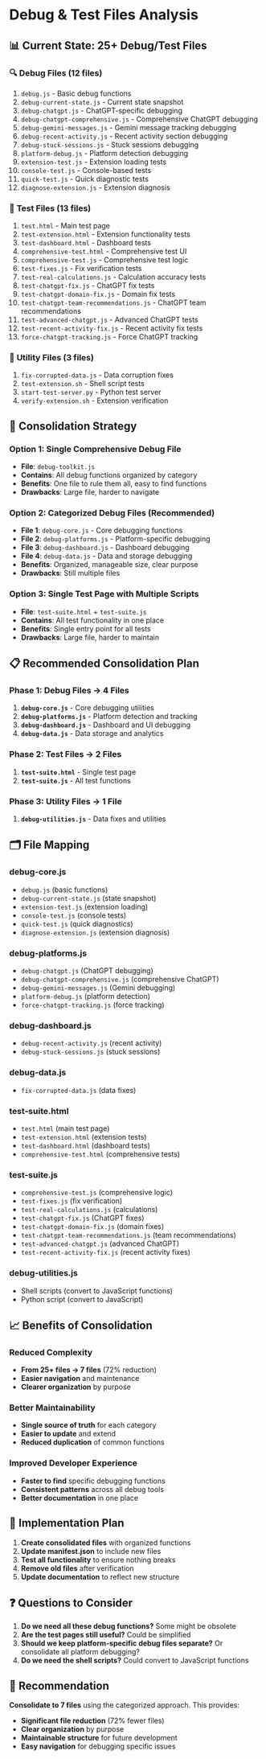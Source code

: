 # Debug & Test Files Analysis

## 📊 Current State: 25+ Debug/Test Files

### 🔍 **Debug Files (12 files)**
1. `debug.js` - Basic debug functions
2. `debug-current-state.js` - Current state snapshot
3. `debug-chatgpt.js` - ChatGPT-specific debugging
4. `debug-chatgpt-comprehensive.js` - Comprehensive ChatGPT debugging
5. `debug-gemini-messages.js` - Gemini message tracking debugging
6. `debug-recent-activity.js` - Recent activity section debugging
7. `debug-stuck-sessions.js` - Stuck sessions debugging
8. `platform-debug.js` - Platform detection debugging
9. `extension-test.js` - Extension loading tests
10. `console-test.js` - Console-based tests
11. `quick-test.js` - Quick diagnostic tests
12. `diagnose-extension.js` - Extension diagnosis

### 🧪 **Test Files (13 files)**
1. `test.html` - Main test page
2. `test-extension.html` - Extension functionality tests
3. `test-dashboard.html` - Dashboard tests
4. `comprehensive-test.html` - Comprehensive test UI
5. `comprehensive-test.js` - Comprehensive test logic
6. `test-fixes.js` - Fix verification tests
7. `test-real-calculations.js` - Calculation accuracy tests
8. `test-chatgpt-fix.js` - ChatGPT fix tests
9. `test-chatgpt-domain-fix.js` - Domain fix tests
10. `test-chatgpt-team-recommendations.js` - ChatGPT team recommendations
11. `test-advanced-chatgpt.js` - Advanced ChatGPT tests
12. `test-recent-activity-fix.js` - Recent activity fix tests
13. `force-chatgpt-tracking.js` - Force ChatGPT tracking

### 🔧 **Utility Files (3 files)**
1. `fix-corrupted-data.js` - Data corruption fixes
2. `test-extension.sh` - Shell script tests
3. `start-test-server.py` - Python test server
4. `verify-extension.sh` - Extension verification

## 🎯 **Consolidation Strategy**

### **Option 1: Single Comprehensive Debug File**
- **File**: `debug-toolkit.js`
- **Contains**: All debug functions organized by category
- **Benefits**: One file to rule them all, easy to find functions
- **Drawbacks**: Large file, harder to navigate

### **Option 2: Categorized Debug Files (Recommended)**
- **File 1**: `debug-core.js` - Core debugging functions
- **File 2**: `debug-platforms.js` - Platform-specific debugging
- **File 3**: `debug-dashboard.js` - Dashboard debugging
- **File 4**: `debug-data.js` - Data and storage debugging
- **Benefits**: Organized, manageable size, clear purpose
- **Drawbacks**: Still multiple files

### **Option 3: Single Test Page with Multiple Scripts**
- **File**: `test-suite.html` + `test-suite.js`
- **Contains**: All test functionality in one place
- **Benefits**: Single entry point for all tests
- **Drawbacks**: Large file, harder to maintain

## 📋 **Recommended Consolidation Plan**

### **Phase 1: Debug Files → 4 Files**
1. **`debug-core.js`** - Core debugging utilities
2. **`debug-platforms.js`** - Platform detection and tracking
3. **`debug-dashboard.js`** - Dashboard and UI debugging
4. **`debug-data.js`** - Data storage and analytics

### **Phase 2: Test Files → 2 Files**
1. **`test-suite.html`** - Single test page
2. **`test-suite.js`** - All test functions

### **Phase 3: Utility Files → 1 File**
1. **`debug-utilities.js`** - Data fixes and utilities

## 🗂️ **File Mapping**

### **debug-core.js**
- `debug.js` (basic functions)
- `debug-current-state.js` (state snapshot)
- `extension-test.js` (extension loading)
- `console-test.js` (console tests)
- `quick-test.js` (quick diagnostics)
- `diagnose-extension.js` (extension diagnosis)

### **debug-platforms.js**
- `debug-chatgpt.js` (ChatGPT debugging)
- `debug-chatgpt-comprehensive.js` (comprehensive ChatGPT)
- `debug-gemini-messages.js` (Gemini debugging)
- `platform-debug.js` (platform detection)
- `force-chatgpt-tracking.js` (force tracking)

### **debug-dashboard.js**
- `debug-recent-activity.js` (recent activity)
- `debug-stuck-sessions.js` (stuck sessions)

### **debug-data.js**
- `fix-corrupted-data.js` (data fixes)

### **test-suite.html**
- `test.html` (main test page)
- `test-extension.html` (extension tests)
- `test-dashboard.html` (dashboard tests)
- `comprehensive-test.html` (comprehensive tests)

### **test-suite.js**
- `comprehensive-test.js` (comprehensive logic)
- `test-fixes.js` (fix verification)
- `test-real-calculations.js` (calculations)
- `test-chatgpt-fix.js` (ChatGPT fixes)
- `test-chatgpt-domain-fix.js` (domain fixes)
- `test-chatgpt-team-recommendations.js` (team recommendations)
- `test-advanced-chatgpt.js` (advanced ChatGPT)
- `test-recent-activity-fix.js` (recent activity fixes)

### **debug-utilities.js**
- Shell scripts (convert to JavaScript functions)
- Python script (convert to JavaScript)

## 📈 **Benefits of Consolidation**

### **Reduced Complexity**
- **From 25+ files → 7 files** (72% reduction)
- **Easier navigation** and maintenance
- **Clearer organization** by purpose

### **Better Maintainability**
- **Single source of truth** for each category
- **Easier to update** and extend
- **Reduced duplication** of common functions

### **Improved Developer Experience**
- **Faster to find** specific debugging functions
- **Consistent patterns** across all debug tools
- **Better documentation** in one place

## 🚀 **Implementation Plan**

1. **Create consolidated files** with organized functions
2. **Update manifest.json** to include new files
3. **Test all functionality** to ensure nothing breaks
4. **Remove old files** after verification
5. **Update documentation** to reflect new structure

## ❓ **Questions to Consider**

1. **Do we need all these debug functions?** Some might be obsolete
2. **Are the test pages still useful?** Could be simplified
3. **Should we keep platform-specific debug files separate?** Or consolidate all platform debugging?
4. **Do we need the shell scripts?** Could convert to JavaScript functions

## 🎯 **Recommendation**

**Consolidate to 7 files** using the categorized approach. This provides:
- **Significant file reduction** (72% fewer files)
- **Clear organization** by purpose
- **Maintainable structure** for future development
- **Easy navigation** for debugging specific issues 